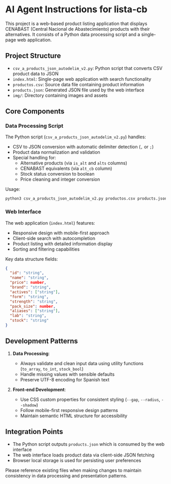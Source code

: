 # AI Agent Instructions for lista-cb

This project is a web-based product listing application that displays CENABAST (Central Nacional de Abastecimiento) products with their alternatives. It consists of a Python data processing script and a single-page web application.

## Project Structure

- `csv_a_products_json_autodelim_v2.py`: Python script that converts CSV product data to JSON
- `index.html`: Single-page web application with search functionality
- `productos.csv`: Source data file containing product information
- `products.json`: Generated JSON file used by the web interface
- `img/`: Directory containing images and assets

## Core Components

### Data Processing Script

The Python script (`csv_a_products_json_autodelim_v2.py`) handles:
- CSV to JSON conversion with automatic delimiter detection (`,` or `;`)
- Product data normalization and validation
- Special handling for:
  - Alternative products (via `is_alt` and `alts` columns)
  - CENABAST equivalents (via `alt_cb` column)
  - Stock status conversion to boolean
  - Price cleaning and integer conversion

Usage:
```bash
python3 csv_a_products_json_autodelim_v2.py productos.csv products.json
```

### Web Interface

The web application (`index.html`) features:
- Responsive design with mobile-first approach
- Client-side search with autocompletion
- Product listing with detailed information display
- Sorting and filtering capabilities

Key data structure fields:
```json
{
  "id": "string",
  "name": "string",
  "price": number,
  "brand": "string",
  "actives": ["string"],
  "form": "string",
  "strength": "string",
  "pack_size": number,
  "aliases": ["string"],
  "lab": "string",
  "stock": "string"
}
```

## Development Patterns

1. **Data Processing**:
   - Always validate and clean input data using utility functions (`to_array`, `to_int`, `stock_bool`)
   - Handle missing values with sensible defaults
   - Preserve UTF-8 encoding for Spanish text

2. **Front-end Development**:
   - Use CSS custom properties for consistent styling (`--gap`, `--radius`, `--shadow`)
   - Follow mobile-first responsive design patterns
   - Maintain semantic HTML structure for accessibility

## Integration Points

- The Python script outputs `products.json` which is consumed by the web interface
- The web interface loads product data via client-side JSON fetching
- Browser local storage is used for persisting user preferences

Please reference existing files when making changes to maintain consistency in data processing and presentation patterns.